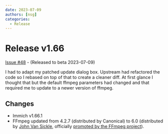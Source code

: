 ```yaml
---
date: 2023-07-09
authors: [nsg]
categories:
  - Release
---
```


# Release v1.66

[Issue #48](https://github.com/nsg/immich-distribution/issues/48) - (Released to beta 2023-07-09)

I had to adapt my patched update dialog box. Upstream had refactored the code so I rebased on top of that to create a cleaner diff. At first glance I thought that but the default ffmpeg parameters had changed and that required me to update to a newer version of ffmpeg.

## Changes

* Immich v1.66.1
* FFmpeg updated from 4.2.7 (distributed by Canonical) to 6.0 (distributed by [John Van Sickle](https://johnvansickle.com/ffmpeg/), officially [promoted by the FFmpeg project](https://ffmpeg.org/download.html)).
